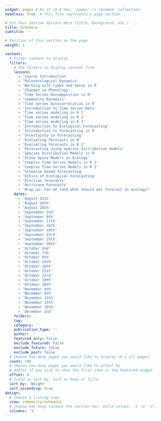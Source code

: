 ```yaml
---
widget: pages # As of v5.8-dev, 'pages' is renamed 'collection'
headless: true  # This file represents a page section.

# Put Your Section Options Here (title, background, etc.) ...
title: Schedule
subtitle: ''

# Position of this section on the page
weight: 1

content:
  # Filter content to display
  filters:
    # The folders to display content from
    lessons:
      - 'Course Introduction'
      - 'Paleoecological Dynamics'
      - 'Working with times and dates in R'
      - 'Changes in Phenology'
      - 'Time Series Decomposition in R'
      - 'Community Dynamics'
      - 'Time Series Autocorrelation in R'
      - 'Introduction to Time Series Data'
      - 'Time series modeling in R 1'
      - 'Time series modeling in R 2'
      - 'Time series modeling in R 3'
      - 'Introduction to Ecological Forecasting'
      - 'Introduction to Forecasting in R'
      - 'Uncertainty in Forecasting'
      - 'Evaluating Forecasts in R'
      - 'Evaluating Forecasts in R 2'
      - 'Forecasting using species distribution models'
      - 'Species Distribution Models in R'
      - 'State Space Models in Ecology'
      - 'Complex Time-Series Models in R 1'
      - 'Complex Time-Series Models in R 2'
      - 'Scenario based forecasting'
      - 'Ethics of Ecological Forecasting'
      - 'Election forecasts'
      - 'Hurricane Forecasts'
      - 'Wrap up: Can we (and what should we) forecast in ecology?'
    dates:
      - 'August 21st'
      - 'August 26th'
      - 'August 28th'
      - 'September 2nd'
      - 'September 9th'
      - 'September 11th'
      - 'September 16th'
      - 'September 18th'
      - 'September 23rd'
      - 'September 25th'
      - 'September 30th'
      - 'October 2nd'
      - 'October 7th'
      - 'October 9th'
      - 'October 14th'
      - 'October 16th'
      - 'October 21st'
      - 'October 23rd'
      - 'October 28th'
      - 'October 30th'
      - 'November 4th'
      - 'November 6th'
      - 'November 13th'
      - 'November 15th'
      - 'November 18th'
      - 'December 2nd'
    folders:
    tag: ''
    category: ''
    publication_type: ''
    author: ''
    featured_only: false
    exclude_featured: false
    exclude_future: false
    exclude_past: false
  # Choose how many pages you would like to display (0 = all pages)
  count: 100
  # Choose how many pages you would like to offset by
  # Useful if you wish to show the first item in the Featured widget
  offset: 0
  # Field to sort by, such as Date or Title
  sort_by: 'Weight'
  sort_ascending: true
design:
  # Choose a listing view
  view: community/schedule
  # Choose how many columns the section has. Valid values: '1' or '2'.
  columns: '1'
---
```

